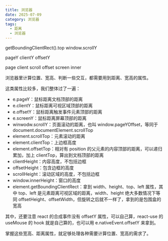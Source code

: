```yaml
---
title: 浏览器
date: 2025-07-09
category: 浏览器
tags:
  - 距离
  - 浏览器
---
```


getBoundingClientRect().top
window.scrollY

pageY
clientY
offsetY

page client scroll offset screen inner

浏览器里计算位置、宽高、判断一些交互，都需要用到距离、宽高的属性。

这类属性比较多，我们整体过了一遍：

- e.pageY：鼠标距离文档顶部的距离
- e.clientY：鼠标距离可视区域顶部的距离
- e.offsetY：鼠标距离触发事件元素顶部的距离
- e.screenY：鼠标距离屏幕顶部的距离
- winwodw.scrollY：页面滚动的距离，也叫 window.pageYOffset，等同于 document.documentElement.scrollTop
- element.scrollTop：元素滚动的距离
- element.clientTop：上边框高度
- element.offsetTop：相对有 position 的父元素的内容顶部的距离，可以递归累加，加上 clientTop，算出到文档顶部的距离
- clientHeight：内容高度，不包括边框
- offsetHeight：包含边框的高度
- scrollHeight：滚动区域的高度，不包括边框
- window.innerHeight：窗口的高度
- element.getBoundingClientRect：拿到 width、height、top、left 属性，其中 top、left 是元素距离可视区域的距离，width、height 绝大多数情况下等同 offsetHeight、offsetWidth，但旋转之后就不一样了，拿到的是包围盒的宽高

其中，还要注意 react 的合成事件没有 offsetY 属性，可以自己算，react-use 的 useMouse 的 hook 就是自己算的，也可以用 e.nativeEvent.offsetY 来拿到。

掌握这些宽高、距离属性，就足够处理各种需要计算位置、宽高的需求了。
